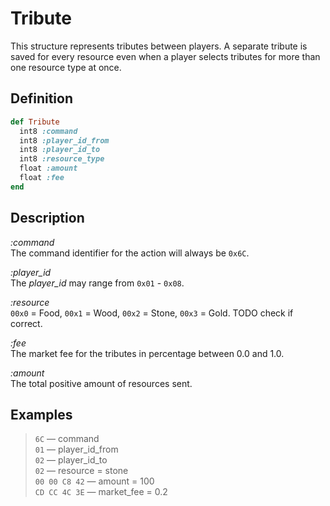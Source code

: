 # Tribute

This structure represents tributes between players. A separate tribute is saved for every resource even when a player selects tributes for more than one resource type at once. 

## Definition

```ruby
def Tribute
  int8 :command
  int8 :player_id_from
  int8 :player_id_to
  int8 :resource_type  
  float :amount 
  float :fee  
end
```

## Description

*:command*  
The command identifier for the action will always be `0x6C`.

*:player_id*  
The *player_id* may range from `0x01` - `0x08`.

*:resource*  
`00x0` = Food, `00x1` = Wood, `00x2` = Stone, `00x3` = Gold.
TODO check if correct.

*:fee*  
The market fee for the tributes in percentage between 0.0 and 1.0.

*:amount*  
The total positive amount of resources sent.

## Examples

>`6C` &mdash; command  
>`01` &mdash; player_id_from  
>`02` &mdash; player_id_to  
>`02` &mdash; resource = stone  
>`00 00 C8 42` &mdash; amount = 100   
>`CD CC 4C 3E` &mdash; market_fee = 0.2    
